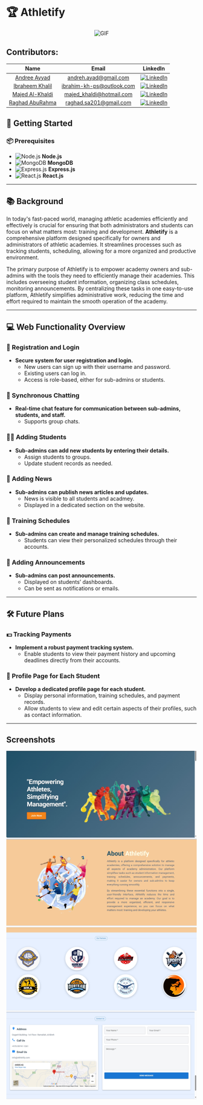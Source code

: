 # 🏆 Athletify
<div style="text-align: center; marginbuttom: 12">
    <img src="https://github.com/user-attachments/assets/b6e35f2b-9ae0-4c5e-a3a9-83e4e03e2bcb" alt="GIF" width="720" height="350"/>
</div>

## Contributors:  
| Name | Email | LinkedIn |
|:---:|:---:|:---:|
| [Andree Ayyad](https://github.com/andreeayyad23) | andreh.ayad@gmail.com | <a href="https://www.linkedin.com/in/andree-ayad-418459306/"><img src="https://upload.wikimedia.org/wikipedia/commons/0/01/LinkedIn_Logo.svg" alt="LinkedIn" width="52" /></a> |
| [Ibraheem Khalil](https://github.com/ibrahim-ak) | ibrahim-kh-ps@outlook.com | <a href="https://www.linkedin.com/in/ibrahimkhalil94/"><img src="https://upload.wikimedia.org/wikipedia/commons/0/01/LinkedIn_Logo.svg" alt="LinkedIn" width="52" /></a> |
| [Majed Al-Khaldi](https://github.com/majedkhaldi) | majed_khaldi@hotmail.com | <a href="https://www.linkedin.com/in/majed-alkhaldi/"><img src="https://upload.wikimedia.org/wikipedia/commons/0/01/LinkedIn_Logo.svg" alt="LinkedIn" width="52" /></a> |
| [Raghad AbuRahma](https://github.com/RaghadAbuRahma) | raghad.sa201@gmail.com | <a href="https://www.linkedin.com/in/raghad-abu-rahma-7ab007302/"><img src="https://upload.wikimedia.org/wikipedia/commons/0/01/LinkedIn_Logo.svg" alt="LinkedIn" width="52" /></a> |


## 🚀 Getting Started

### 📦 Prerequisites

- ![Node.js](https://img.shields.io/badge/Node.js-43853D?style=for-the-badge&logo=node.js&logoColor=white) **Node.js**
- ![MongoDB](https://img.shields.io/badge/MongoDB-4EA94B?style=for-the-badge&logo=mongodb&logoColor=white) **MongoDB**
- ![Express.js](https://img.shields.io/badge/Express.js-404D59?style=for-the-badge) **Express.js**
- ![React.js](https://img.shields.io/badge/React.js-61DAFB?style=for-the-badge&logo=react&logoColor=black) **React.js**


---

## 📚 Background

In today's fast-paced world, managing athletic academies efficiently and effectively is crucial for ensuring that both administrators and students can focus on what matters most: training and development. **Athletify** is a comprehensive platform designed specifically for owners and administrators of athletic academies. It streamlines processes such as tracking students, scheduling, allowing for a more organized and productive environment.

The primary purpose of Athletify is to empower academy owners and sub-admins with the tools they need to efficiently manage their academies. This includes overseeing student information, organizing class schedules, monitoring announcements. By centralizing these tasks in one easy-to-use platform, Athletify simplifies administrative work, reducing the time and effort required to maintain the smooth operation of the academy.

---

## 💻 Web Functionality Overview

### 🔐 Registration and Login
- **Secure system for user registration and login.**
  - New users can sign up with their username and password.
  - Existing users can log in.
  - Access is role-based, either for sub-admins or students.

### 💬 Synchronous Chatting
- **Real-time chat feature for communication between sub-admins, students, and staff.**
  - Supports group chats.

### 🧑‍🎓 Adding Students
- **Sub-admins can add new students by entering their details.**
  - Assign students to groups.
  - Update student records as needed.

### 📰 Adding News
- **Sub-admins can publish news articles and updates.**
  - News is visible to all students and acadmey.
  - Displayed in a dedicated section on the website.

### 📅 Training Schedules
- **Sub-admins can create and manage training schedules.**
  - Students can view their personalized schedules through their accounts.

### 📢 Adding Announcements
- **Sub-admins can post announcements.**
  - Displayed on students’ dashboards.
  - Can be sent as notifications or emails.

---

## 🛠️ Future Plans

### 💵 Tracking Payments
- **Implement a robust payment tracking system.**
  - Enable students to view their payment history and upcoming deadlines directly from their accounts.

### 👤 Profile Page for Each Student
- **Develop a dedicated profile page for each student.**
  - Display personal information, training schedules, and payment records.
  - Allow students to view and edit certain aspects of their profiles, such as contact information.
---

## Screenshots



![Screenshot 1](https://github.com/ibrahim-ak/Athletify/blob/master/screenshot-1724584498676.png)
![Screenshot 2](https://github.com/ibrahim-ak/Athletify/blob/master/screenshot-1724584601776.png)
![Screenshot 1](https://github.com/ibrahim-ak/Athletify/blob/master/screenshot-1724584662880.png)
![Screenshot 1](https://github.com/ibrahim-ak/Athletify/blob/master/screenshot-1724584736213.png)
